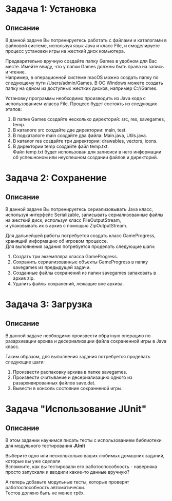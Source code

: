 # Задача 1: Установка  
## Описание  
В данной задаче Вы потренируетесь работать с файлами и каталогами в файловой системе, используя язык Java и класс File, и смоделируете процесс установки игры на жесткий диск комьютера.  

Предварительно вручную создайте папку Games в удобном для Вас месте. Имейте ввиду, что у папки Games должны быть права на запись и чтение.  
Например, в операционной системе macOS можно создать папку по следующему пути /Users/admin/Games. В ОС Windows можете создать папку на одном из доступных жестких дисков, например C://Games.  
  
Установку программы необходимо производить из Java кода с использованием класса File. Процесс будет состоять из следующих этапов:  
  
1. В папке Games создайте несколько директорий: src, res, savegames, temp.  
2. В каталоге src создайте две директории: main, test.  
3. В подкаталоге main создайте два файла: Main.java, Utils.java.  
4. В каталог res создайте три директории: drawables, vectors, icons.  
5. В директории temp создайте файл temp.txt.  
Файл temp.txt будет использован для записиси в него информации об успешноном или неуспешном создании файлов и директорий.
  
# Задача 2: Сохранение  
## Описание  
В данной задаче Вы потренируетесь сериализовывать Java класс, используя интерфейс Serializable, записывать сериализованные файлы на жесткий диск, используя класс FileOutputStream,  
и упаковывать их в архив с помощью ZipOutputStream.  
  
Для дальнейшей работы потребуется создать класс GameProgress, хранящий информацию об игровом процессе.  
Для выполнения задания потребуется проделать следующие шаги:  
  
1. Создать три экземпляра класса GameProgress.  
2. Сохранить сериализованные объекты GameProgress в папку savegames из предыдущей задачи.  
3. Созданные файлы сохранений из папки savegames запаковать в архив zip.  
4. Удалить файлы сохранений, лежащие вне архива.

# Задача 3: Загрузка  
## Описание  
В данной задаче необходимо произвести обратную операцию по разархивации архива и десериализации файла сохраненной игры в Java класс.  
  
Таким образом, для выполнения задания потребуется проделать следующие шаги:    
     
1. Произвести распаковку архива в папке savegames.    
2. Произвести считывание и десериализацию одного из разархивированных файлов save.dat.   
3. Вывести в консоль состояние сохранненой игры.  

# Задача "Использование JUnit"

## Описание
В этом задании научимся писать тесты с использованием библиотеки для модульного тестирования **JUnit**  

Выберите одно или нескольколько ваших любимых домашних заданий, которые вы уже сделали  
Вспомните, как вы тестировали его работоспособность - наверняка просто запускали и вводили какие-то данные вручную?  

А теперь добавьте модульные тесты, которые проверят работоспособность автоматически.   
Тестов должно быть не менее трёх.  

